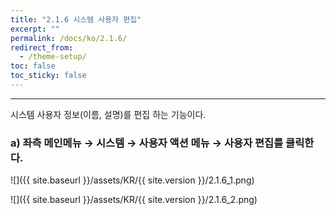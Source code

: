 ```yaml
---
title: "2.1.6 시스템 사용자 편집"
excerpt: ""
permalink: /docs/ko/2.1.6/
redirect_from:
  - /theme-setup/
toc: false
toc_sticky: false
---
```


---
시스템 사용자 정보(이름, 설명)를 편집 하는 기능이다.

### a\) 좌측 메인메뉴 → 시스템 → 사용자 액션 메뉴 → 사용자 편집를 클릭한다.
![]({{ site.baseurl }}/assets/KR/{{ site.version }}/2.1.6_1.png)

![]({{ site.baseurl }}/assets/KR/{{ site.version }}/2.1.6_2.png)
